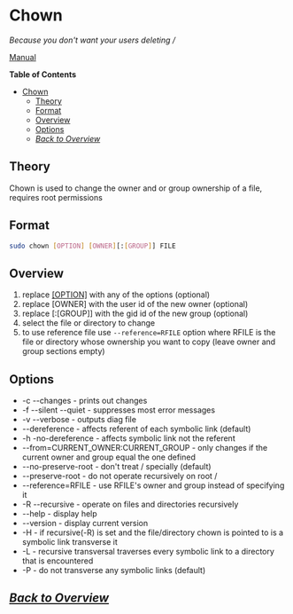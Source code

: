 # Chown
*Because you don't want your users deleting /*

[Manual](https://www.gnu.org/software/coreutils/manual/html_node/chown-invocation.html#chown-invocation)

**Table of Contents**
- [Chown](#chown)
  - [Theory](#theory)
  - [Format](#format)
  - [Overview](#overview)
  - [Options](#options)
  - [*Back to Overview*](#back-to-overview)
## Theory
Chown is used to change the owner and or group ownership of a file, requires root permissions
## Format
```sh
sudo chown [OPTION] [OWNER][:[GROUP]] FILE
```
## Overview
1. replace [\[OPTION\]](#options) with any of the options (optional)
2. replace \[OWNER] with the user id of the new owner (optional)
3. replace [:\[GROUP]] with the gid id of the new group (optional)
4. select the file or directory to change
5. to use reference file use `--reference=RFILE` option where RFILE is the file or directory whose ownership you want to copy (leave owner and group sections empty)

## Options
* -c --changes - prints out changes
* -f --silent --quiet - suppresses most error messages
* -v --verbose - outputs diag file
* --dereference - affects referent of each symbolic link (default)
* -h -no-dereference - affects symbolic link not the referent
* --from=CURRENT_OWNER:CURRENT_GROUP - only changes if the current owner and group equal the one defined
* --no-preserve-root - don't treat / specially (default)
* --preserve-root - do not operate recursively on root /
* --reference=RFILE - use RFILE's owner and group instead of specifying it
* -R --recursive - operate on files and directories recursively
* --help - display help
* --version - display current version
* -H - if recursive(-R) is set and the file/directory chown is pointed to is a symbolic link transverse it
* -L - recursive transversal traverses every symbolic link to a directory that is encountered
* -P - do not transverse any symbolic links (default)

## *[Back to Overview](../overview.md)*